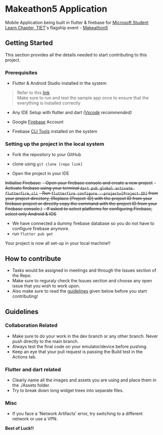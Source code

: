 # Makeathon5 Application

Mobile Application being built in flutter & firebase for [Microsoft Student Learn Chapter, TIET]()'s flagship event - [Makeathon5]()

## Getting Started

This section provides all the details needed to start contributing to this project. 

### Prerequisites

- Flutter & Android Studio installed in the system 
> Refer to this [link](https://docs.flutter.dev/get-started/install?gclsrc=ds&gclsrc=ds)                                                                 
> Make sure to run and test the sample app once to ensure that the everything is installed correctly

- Any IDE Setup with flutter and dart *([Vscode](https://code.visualstudio.com) recommended)*

- Google [Firebase](https://firebase.google.com/) Account

- Firebase [CLI Tools](https://firebase.google.com/docs/cli) installed on the system

### Setting up the project in the local system 

- Fork the repository to your GitHub

- clone using ```git clone [repo link]```

- Open the project in your IDE

~~Initialise Firebase:~~
  ~~- Open your firebase console and create a new project~~
  ~~- Activate firebase using your terminal ```dart pub global activate flutterfire_cli```~~
  ~~- Run ```flutterfire configure --project=[Project-ID]``` from your project directory, (Replace [Project-ID] with the project ID from your~~ ~~firebase project or directly copy the command with the project ID from your Firebase console.)~~
  ~~- If asked to select platforms for configuring Firebase, select only Android & IOS~~

- We have connected a dummy firebase database so you do not have to configure firebase anymore.
- run ```flutter pub get``` 

Your project is now all set-up in your local machine!!

## How to contribute

- Tasks would be assigned in meetings and through the Issues section of the Repo.
- Make sure to reguraly check the Issues section and choose any open issue that you wish to work upon. 
- Also make sure to read the [guidelines](https://github.com/UdBe/Makeathon5_app/edit/main/README.md#guidelines) given below before you start contributing!

## Guidelines
  
### Collaboration Related
- Make sure to do your work in the dev branch or any other branch. Never push directly to the main branch.
- Always test the final code on your emulator/device before pushing. 
- Keep an eye that your pull request is passing the Build test in the Actions tab.

### Flutter and dart related 
- Clearly name all the images and assets you are using and place them in the ./Assets folder. 
- Try to break down long widget trees into separate files. 

### Misc 
- If you face a 'Network Artifacts' error, try switching to a different network or use a VPN.

**Best of Luck!!**
  
